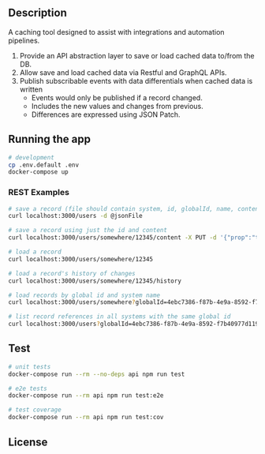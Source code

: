 ## Description

A caching tool designed to assist with integrations and automation pipelines.

1. Provide an API abstraction layer to save or load cached data to/from the DB.
2. Allow save and load cached data via Restful and GraphQL APIs.
3. Publish subscribable events with data differentials when cached data is written
    * Events would only be published if a record changed.
    * Includes the new values and changes from previous.
    * Differences are expressed using JSON Patch.


## Running the app

```bash
# development
cp .env.default .env
docker-compose up
```

### REST Examples

```bash
# save a record (file should contain system, id, globalId, name, content)
curl localhost:3000/users -d @jsonFile

# save a record using just the id and content
curl localhost:3000/users/somewhere/12345/content -X PUT -d '{"prop":"test"}'

# load a record
curl localhost:3000/users/somewhere/12345

# load a record's history of changes
curl localhost:3000/users/somewhere/12345/history

# load records by global id and system name
curl localhost:3000/users/somewhere?globalId=4ebc7386-f87b-4e9a-8592-f7b40977d119

# list record references in all systems with the same global id
curl localhost:3000/users?globalId=4ebc7386-f87b-4e9a-8592-f7b40977d119
```


## Test

```bash
# unit tests
docker-compose run --rm --no-deps api npm run test

# e2e tests
docker-compose run --rm api npm run test:e2e

# test coverage
docker-compose run --rm api npm run test:cov
```


## License

